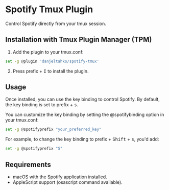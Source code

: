 # Spotify Tmux Plugin
Control Spotify directly from your tmux session.

## Installation with Tmux Plugin Manager (TPM)
1. Add the plugin to your tmux.conf:
```bash
set -g @plugin 'danjeltahko/spotify-tmux'
```
2. Press prefix + <kbd>I</kbd> to install the plugin.

## Usage
Once installed, you can use the key binding to control Spotify. By default, the key binding is set to prefix + <kbd>s</kbd>.

You can customize the key binding by setting the @spotifybinding option in your tmux.conf:

```bash
set -g @spotifyprefix "your_preferred_key"
```
For example, to change the key binding to prefix + <kbd>Shift</kbd> + <kbd>s</kbd>, you'd add:

```bash
set -g @spotifyprefix "S"
```
## Requirements
* macOS with the Spotify application installed.
* AppleScript support (osascript command available).
